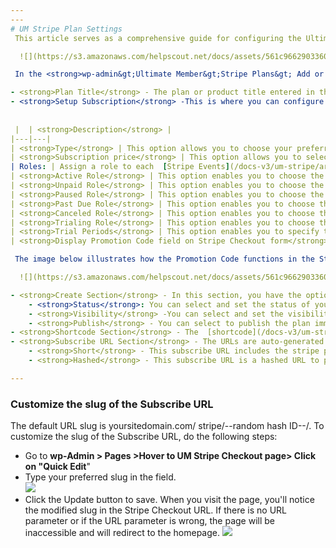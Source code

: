 ```yaml
---
---
# UM Stripe Plan Settings
 This article serves as a comprehensive guide for configuring the Ultimate Member Stripe Plan Settings, ensuring seamless and tailored integration with your Stripe.com products or subscriptions

  ![](https://s3.amazonaws.com/helpscout.net/docs/assets/561c96629033600a7a36d662/images/65b6b90b52a6af5def3c8ea9/file-ZPl8Z05MzC.png)

 In the <strong>wp-admin&gt;Ultimate Member&gt;Stripe Plans&gt; Add or Edit a plan</strong>, you have the options to set up the following:

- <strong>Plan Title</strong> - The plan or product title entered in this field will be displayed as an option in the Stripe Plan field of the form.
- <strong>Setup Subscription</strong> -This is where you can configure the following options:
   
   
 |  | <strong>Description</strong> |
|---|---|
| <strong>Type</strong> | This option allows you to choose your preferred subscription plan type. If prices are imported from your Stripe account, it only displays the product payment type, and you'll be unable to edit it. If you set up the Stripe Plan in Ultimate Member, you can choose whether your product is recurring or one-time.     <strong>Recurring:</strong> This streamlines subscription-based payments effortlessly with automated scheduling    <strong>One-time</strong>: Securely processes individual transactions, perfect for single purchases, donations, or unique financial interactions. |
| <strong>Subscription price</strong> | This option allows you to select from the Imported Subscription Price from your Stripe Account. If prices are imported from your Stripe account, it only displays the product prices you've created in Stripe, and you'll be unable to select from the prices. If you set up the Stripe Plan in Ultimate Member, you can choose which imported subscription price you prefer. |
| Roles: | Assign a role to each  [Stripe Events](/docs-v3/um-stripe/article/1616-stripe-shortcodes-reference) . |
| <strong>Active Role</strong> | This option enables you to choose the role to assign when a subscription is <strong>active</strong> |
| <strong>Unpaid Role</strong> | This option enables you to choose the role to assign when a subscription is <strong>unpaid</strong> |
| <strong>Paused Role</strong> | This option enables you to choose the role to assign when a subscription is <strong>paused</strong> |
| <strong>Past Due Role</strong> | This option enables you to choose the role to assign when a subscription is <strong>past due</strong> |
| <strong>Canceled Role</strong> | This option enables you to choose the role to assign when a subscription is <strong>canceled</strong> |
| <strong>Trialing Role</strong> | This option enables you to choose the role to assign when a subscription is on <strong>trial</strong> |
| <strong>Trial Periods</strong> | This option enables you to specify the trial period duration in days for your subscription plan. It determines the default number of trial days when enrolling a customer, activating the trial functionality of the subscription plan. This setting will always override any trials associated with a subscribed plan. Ensure the trial end value is set to a minimum of 2 days. |
| <strong>Display Promotion Code field on Stripe Checkout form</strong> | When enabled, customers can enter a promotion code on the Stripe Checkout form. However, if the pricing model for your product in Stripe.com is set to 'customer chooses price' with an adjustable amount enabled in the Price settings, this option will be disabled during the checkout process |

 The image below illustrates how the Promotion Code functions in the Stripe Checkout Form:

  ![](https://s3.amazonaws.com/helpscout.net/docs/assets/561c96629033600a7a36d662/images/65831ae52e3a566b03b69bce/file-mGLK2Dm6ox.png)

- <strong>Create Section</strong> - In this section, you have the option to set the Stripe Plan as a draft, edit, create, update, or delete. 
    - <strong>Status</strong>: You can select and set the status of your plan to publish, pending review, or draft.
    - <strong>Visibility</strong> -You can select and set the visibility of your plan to public, password-protected, or private.
    - <strong>Publish</strong> - You can select to publish the plan immediately or edit the published date and time.
- <strong>Shortcode Section</strong> - The  [shortcode](/docs-v3/um-stripe/article/1616-stripe-shortcodes-reference)  generates a button for customers to check out and subscribe to your Stripe plan.
- <strong>Subscribe URL Section</strong> - The URLs are auto-generated once you import the price from your Stripe account. The URL will redirect users to the Stripe Checkout with your Stripe plan. 
    - <strong>Short</strong> - This subscribe URL includes the stripe plan ID e.g.  [https://ultimate-member-32612-8491614.umsites.net?um\_stripe\_plan\_id=51](https://ultimate-member-32612-8491614.umsites.net/?um_stripe_plan_id=51)
    - <strong>Hashed</strong> - This subscribe URL is a hashed URL to prevent the post\_id from being exposed. The created Stripe Checkout Page, when you activated the UM Stripe plugin, is to hold the generated hashed as a Subscribe URL. e.g. [ https://ultimate-member-32612-8491614.umsites.net/stripe/](https://ultimate-member-32612-8491614.umsites.net/stripe/)  [OTg3MmVkOWZjMjJmYzE4MmQzNzFjM2U5ZWQzMTYwOTQ](https://um.x/checkout/OTg3MmVkOWZjMjJmYzE4MmQzNzFjM2U5ZWQzMTYwOTQ)

---
```


### Customize the slug of the Subscribe URL

 The default URL slug is yoursitedomain.com/ stripe/--random hash ID--/. To customize the slug of the Subscribe URL, do the following steps:

- Go to <strong>wp-Admin &gt; Pages &gt;Hover to UM Stripe Checkout page&gt; Click on "Quick Edit</strong>" ![]()
- Type your preferred slug in the field.  
      ![](https://s3.amazonaws.com/helpscout.net/docs/assets/561c96629033600a7a36d662/images/651db292c00c2b65208e1c82/file-VQ0SaN8bsz.png)
- Click the Update button to save. When you visit the page, you'll notice the modified slug in the Stripe Checkout URL. If there is no URL parameter or if the URL parameter is wrong, the page will be inaccessible and will redirect to the homepage. ![](https://s3.amazonaws.com/helpscout.net/docs/assets/561c96629033600a7a36d662/images/651db77a42d97d1c0459145f/file-yZAx80VqBx.png)
